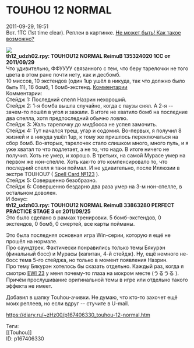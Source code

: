 TOUHOU 12 NORMAL
=================

   
 2011-09-29, 19:51   
  Вот. 1TC (1st time clear). Реплеи в картинке.  [Не может быть! Как такое возможно?](http://lurkmore.ru/Rarjpg)    
   
   [![](https://c.radikal.ru/c33/2201/a1/6c4b912d7faa.jpg)](https://www.pixiv.net/member_illust.php?mode=medium&illust_id=19802893)     
  **th12\_udzh02.rpy: TOUHOU12 NORMAL ReimuB 135324020 1CC от 2011/09/29**    
 Что удивительно, ФФУУУУ связанного с тем, что беру тарелочки не того цвета в этом ране почти нету, как и десбомб.   
 10 миссов, 10 экстендов (один 1up ушёл в никуда, так что должно было быть 11), 16 бомб, 1 бомб-экстенд.  [Комментарии](https://zHz00.diary.ru/p167406330.htm?index=1#linkmore167406330m1)      
 Комментарии:   
 Стейдж 1: Последний спелл Назрин нехороший.   
 Стейдж 2: 1-я бомба вышла случайно, когда с паузы снял. А 2-я -- зачем-то пошёл в угол и зажали. В итоге не хватило бомб на последние два спелла, хотя предпоследний обычно ловлю.   
 Стейдж 3: Жаль тарелочку до мидбосса не успел замочить.   
 Стейдж 4: Тут начался треш, угар и содомия. Во-первых, я получил 8 жизней и в никуда ушёл 1up, к тому же пришлось переключаться на сбор бомб. Во-вторых, тарелочек стало слишком много, много пуль, и я уже хватал то что подлетает, а не то, что надо. В итоге ничего не получил. Хоть не умер, и хорошо. В третьих, на самой Мурасе умер на первом же нон-спелле. Хоть как-то это компенсировало то, что последний спелл я таки поймал. И не удивительно, после Иллюзии в экстре TOUHOU7 (  [Spell Card №123](https://en.touhouwiki.net/wiki/Perfect_Cherry_Blossom/Spell_Cards/Extra#Spell_Card_123)  ).   
 Стейдж 5: Совершенно безобразно.   
 Стейдж 6: Совершенно бездарно два раза умер на 3-м нон-спелле, в остальном доволен.     
 И бонус:   
  **th12\_udzh03.rpy: TOUHOU12 NORMAL ReimuB 33863280 PERFECT PRACTICE STAGE 3 от 2011/09/25**    
 Это было сделано в рамках тренировки. 5 бомб-экстендов, 0 экстендов, 0 бомб, 0 смертей, все карты пойманы.   
   
 Это была последняя основная игра Win-серии, которую я ещё не прошёл на нормале.   
 Про саундтрек. Фактически понравились только темы Бякурэн (финальный босс) и Мурасы (капитан, 4-й стейдж). Ну, ещё немного не-босс тема 5-го стейджа, но только в момент появления Назрин.   
 Про тему Бякурэн хотелось бы сказать отдельно. Каждый раз, когда я смотрю  [EWI 23](https://www.youtube.com/watch?v=OzheDE8lsGE)  у меня почему-то глаза на мокром месте (うるうる ). Причём прослушивание оригинальной темы в игре или отдельно такого эффекта не имеет.   
   
 Добавил в шапку Touhou-ачивки. Не думаю, что кто-то захочет ещё моих реплеев, но если вдруг -- стучите в U-mail.   
    
 <https://diary.ru/~zHz00/p167406330_touhou-12-normal.htm>   
   
 Теги:   
 [[Touhou]]   
 ID: p167406330